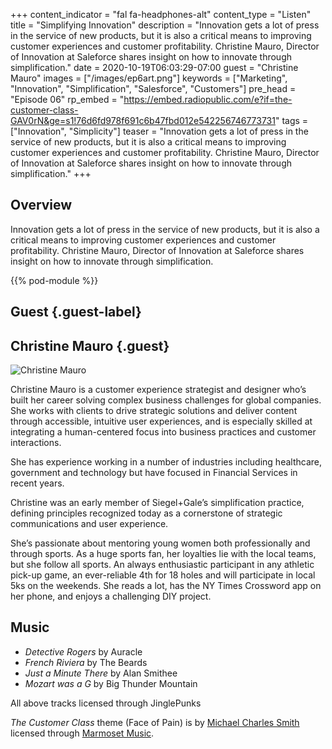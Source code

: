 +++
content_indicator = "fal fa-headphones-alt"
content_type = "Listen"
title = "Simplifying Innovation"
description = "Innovation gets a lot of press in the service of new products, but it is also a critical means to improving customer experiences and customer profitability. Christine Mauro, Director of Innovation at Saleforce shares insight on how to innovate through simplification."
date = 2020-10-19T06:03:29-07:00
guest = "Christine Mauro"
images = ["/images/ep6art.png"]
keywords = ["Marketing", "Innovation", "Simplification", "Salesforce", "Customers"]
pre_head = "Episode 06"
rp_embed = "https://embed.radiopublic.com/e?if=the-customer-class-GAV0rN&ge=s1!76d6fd978f691c6b47fbd012e542256746773731"
tags = ["Innovation", "Simplicity"]
teaser = "Innovation gets a lot of press in the service of new products, but it is also a critical means to improving customer experiences and customer profitability. Christine Mauro, Director of Innovation at Saleforce shares insight on how to innovate through simplification."
+++

## Overview

Innovation gets a lot of press in the service of new products, but it is also a critical means to improving customer experiences and customer profitability. Christine Mauro, Director of Innovation at Saleforce shares insight on how to innovate through simplification.


{{% pod-module %}}

## Guest {.guest-label}
##  Christine Mauro {.guest}

![Christine Mauro](/images/christine-mauro.jpg)

Christine Mauro is a customer experience strategist and designer who’s built her career solving complex business challenges for global companies. She works with clients to drive strategic solutions and deliver content through accessible, intuitive user experiences, and is especially skilled at integrating a human-centered focus into business practices and customer interactions.

She has experience working in a number of industries including healthcare, government and technology but have focused in Financial Services in recent years.

Christine was an early member of Siegel+Gale’s simplification practice, defining principles recognized today as a cornerstone of strategic communications and user experience.

She’s passionate about mentoring young women both professionally and through sports. As a huge sports fan, her loyalties lie with the local teams, but she follow all sports. An always enthusiastic participant in any athletic pick-up game, an ever-reliable 4th for 18 holes and will participate in local 5ks on the weekends. She reads a lot, has the NY Times Crossword app on her phone, and enjoys a challenging DIY project.


## Music

- *Detective Rogers* by Auracle
- *French Riviera* by The Beards
- *Just a Minute There* by Alan Smithee
- *Mozart was a G* by Big Thunder Mountain

All above tracks licensed through JinglePunks

_The Customer Class_ theme (Face of Pain) is by [Michael Charles Smith](https://www.marmosetmusic.com/artists/michael-charles-smith) licensed through [Marmoset Music](https://www.marmosetmusic.com/).
